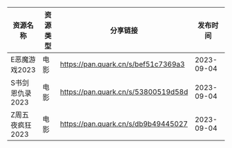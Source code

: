 | 资源名称       | 资源类型 | 分享链接                                | 发布时间       |
| ---------- | ---- | ----------------------------------- | ---------- |
| E恶魔游戏2023  | 电影   | https://pan.quark.cn/s/bef51c7369a3 | 2023-09-04 |
| S书剑恩仇录2023 | 电影   | https://pan.quark.cn/s/53800519d58d | 2023-09-04 |
| Z周五夜疯狂2023 | 电影   | https://pan.quark.cn/s/db9b49445027 | 2023-09-04 |

